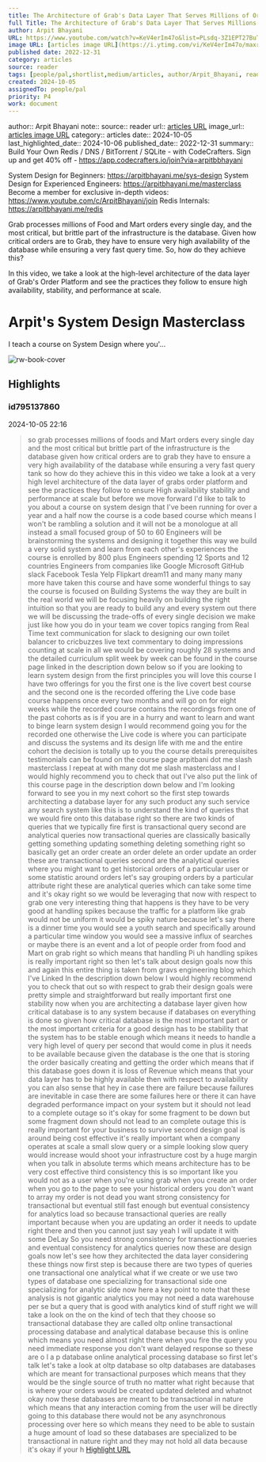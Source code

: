 ```yaml
---
title: The Architecture of Grab's Data Layer That Serves Millions of Orders Every Day
full Title: The Architecture of Grab's Data Layer That Serves Millions of Orders Every Day
author: Arpit Bhayani
URL: https://www.youtube.com/watch?v=KeV4erIm47o&list=PLsdq-3Z1EPT27BuTnJ_trF7BsaTpYLqst&index=22
image URL: [articles image URL](https://i.ytimg.com/vi/KeV4erIm47o/maxresdefault.jpg?v=63aee213)
published date: 2022-12-31
category: articles
source: reader
tags: [people/pal,shortlist,medium/articles, author/Arpit_Bhayani, reader/reader, date/2024-10-06, area/reader]
created: 2024-10-05
assignedTo: people/pal
priority: P4
work: document
---
```

author:: Arpit Bhayani
note:: 
source:: reader
url:: [articles URL](https://www.youtube.com/watch?v=KeV4erIm47o&list=PLsdq-3Z1EPT27BuTnJ_trF7BsaTpYLqst&index=22)
image_url:: [articles image URL](https://i.ytimg.com/vi/KeV4erIm47o/maxresdefault.jpg?v=63aee213)
category:: articles
date:: 2024-10-05
last_highlighted_date:: 2024-10-06
published_date:: 2022-12-31
summary:: Build Your Own Redis / DNS / BitTorrent / SQLite - with CodeCrafters.
Sign up and get 40% off - https://app.codecrafters.io/join?via=arpitbbhayani

System Design for Beginners: https://arpitbhayani.me/sys-design
System Design for Experienced Engineers: https://arpitbhayani.me/masterclass
Become a member for exclusive in-depth videos: https://www.youtube.com/c/ArpitBhayani/join
Redis Internals: https://arpitbhayani.me/redis

Grab processes millions of Food and Mart orders every single day, and the most critical, but brittle part of the infrastructure is the database. Given how critical orders are to Grab, they have to ensure very high availability of the database while ensuring a very fast query time. So, how do they achieve this?

In this video, we take a look at the high-level architecture of the data layer of Grab's Order Platform and see the practices they follow to ensure high availability, stability, and performance at scale.

# Arpit's System Design Masterclass

I teach a course on System Design where you'...


![rw-book-cover](https://i.ytimg.com/vi/KeV4erIm47o/maxresdefault.jpg?v=63aee213)

## Highlights
### id795137860
2024-10-05 22:16
> so grab processes millions of foods and Mart orders every single day and the most critical but brittle part of the infrastructure is the database given how critical orders are to grab they have to ensure a very high availability of the database while ensuring a very fast query tank so how do they achieve this in this video we take a look at a very high level architecture of the data layer of grabs order platform and see the practices they follow to ensure High
> availability stability and performance at scale but before we move forward I'd like to talk to you about a course on system design that I've been running for over a year and a half now the course is a code based course which means I won't be rambling a solution and it will not be a monologue at all instead a small focused group of 50 to 60 Engineers will be brainstorming the systems and designing it together this way we build a very solid system and learn from each other's experiences the course is enrolled by 800 plus Engineers spending 12 Sports and 12 countries Engineers
> from companies like Google Microsoft GitHub slack Facebook Tesla Yelp Flipkart dream11 and many many many more have taken this course and have some wonderful things to say the course is focused on Building Systems the way they are built in the real world we will be focusing heavily on building the right intuition so that you are ready to build any and every system out there we will be discussing the trade-offs of every single decision we make just like how you do in your team we cover topics
> ranging from Real Time text communication for slack to designing our own toilet balancer to cricbuzzes live text commentary to doing impressions counting at scale in all we would be covering roughly 28 systems and the detailed curriculum split week by week can be found in the course page linked in the description down below so if you are looking to learn system design from the first principles you will love this course I have two offerings for you the first one is the live covert best course and the second one is the recorded offering the Live code base course
> happens once every two months and will go on for eight weeks while the recorded course contains the recordings from one of the past cohorts as is if you are in a hurry and want to learn and want to binge learn system design I would recommend going you for the recorded one otherwise the Live code is where you can participate and discuss the systems and its design life with me and the entire cohort the decision is totally up to you the course details prerequisites testimonials can be found on the course page arpitbani dot me slash masterclass I repeat at with many dot me slash
> masterclass and I would highly recommend you to check that out I've also put the link of this course page in the description down below and I'm looking forward to see you in my next cohort so the first step towards architecting a database layer for any such product any such service any search system like this is to understand the kind of queries that we would fire onto this database right so there are two kinds of queries that we typically fire first is transactional query second are analytical queries now transactional queries are classically basically
> getting something updating something deleting something right so basically get an order create an order delete an order update an order these are transactional queries second are the analytical queries where you might want to get historical orders of a particular user or some statistic around orders let's say grouping orders by a particular attribute right these are analytical queries which can take some time and it's okay right so we would be leveraging that now with respect to grab one very interesting thing that happens is they have to be very good at handling
> spikes because the traffic for a platform like grab would not be uniform it would be spiky nature because let's say there is a dinner time you would see a youth search and specifically around a particular time window you would see a massive influx of searches or maybe there is an event and a lot of people order from food and Mart on grab right so which means that handling Pi uh handling spikes is really important right so then let's talk about design goals now this and again this entire
> thing is taken from gravs engineering blog which I've Linked In the description down below I would highly recommend you to check that out so with respect to grab their design goals were pretty simple and straightforward but really important first one stability now when you are architecting a database layer given how critical database is to any system because if databases on everything is done so given how critical database is the most important part or the most important criteria for a good
> design has to be stability that the system has to be stable enough which means it needs to handle a very high level of query per second that would come in plus it needs to be available because given the database is the one that is storing the order basically creating and getting the order which means that if this database goes down it is loss of Revenue which means that your data layer has to be highly available then with respect to availability you can also sense that hey in case there are
> failure because failures are inevitable in case there are some failures here or there it can have degraded performance impact on your system but it should not lead to a complete outage so it's okay for some fragment to be down but some fragment down should not lead to an complete outage this is really important for your business to survive second design goal is around being cost effective it's really important when a company operates at scale a small slow query or a simple looking slow query
> would increase would shoot your infrastructure cost by a huge margin when you talk in absolute terms which means architecture has to be very cost effective third consistency this is so important like you would not as a user when you're using grab when you create an order when you go to the page to see your historical orders you don't want to array my order is not dead you want strong consistency for transactional but eventual still fast enough but eventual consistency for analytics load so
> because transactional queries are really important because when you are updating an order it needs to update right there and then you cannot just say yeah I will update it with some DeLay So you need strong consistency for transactional queries and eventual consistency for analytics queries now these are design goals now let's see how they architected the data layer considering these things now first step is because there are two types of queries one transactional one analytical what if we create or we use
> two types of database one specializing for transactional side one specializing for analytic side now here a key point to note that these analysis is not gigantic analytics you may not need a data warehouse per se but a query that is good with analytics kind of stuff right we will take a look on the on the kind of tech that they choose so transactional database they are called oltp online transactional processing database and analytical database because this is online which means you need almost right there when you fire the
> query you need immediate response you don't want delayed response so these are o l a p database online analytical processing database so first let's talk let's take a look at oltp database so oltp databases are databases which are meant for transactional purposes which means that they would be the single source of truth no matter what right because that is where your orders would be created updated deleted and whatnot okay now these databases are meant to be
> transactional in nature which means that any interaction coming from the user will be directly going to this database there would not be any asynchronous processing over here so which means they need to be able to sustain a huge amount of load so these databases are specialized to be transactional in nature right and they may not hold all data because it's okay if your h 
[Highlight URL](https://read.readwise.io/read/01j9fx88svstr5mz19tz2j95ce)


